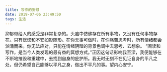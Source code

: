 ```yaml
---
title: 写作的安慰
date: 2019-07-06 23:49:50
tags: 生活
---
```

抑郁带给人的感受是非常复杂的。头脑中仿佛存在所有事物，又没有任何事物存在。只有恍惚和不安如影随形。在你无事可做时，在你痛苦思考时，所有情绪都会汹涌而来。你无法应对，只能在情绪阴暗的背景色调中去思考、去想象。
“阅读和写作，是当今人类发现的最有益的冥想方式。”正因这句话影响我至深，我便能够在不断地摧毁和重建中，去找到自身的庇护所。我无时无刻不在见证自身的平凡之处，但仍希望自己能够以平凡之身，做出不平凡的事。望内心安宁。